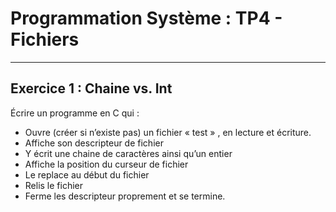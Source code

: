 # Programmation Système : TP4 - Fichiers

---

## Exercice 1 : Chaine vs. Int

Écrire un programme en C qui :  

- Ouvre (créer si n’existe pas) un fichier « test » , en lecture et écriture.
- Affiche son descripteur de fichier
- Y écrit une chaine de caractères ainsi qu’un entier
- Affiche la position du curseur de fichier
- Le replace au début du fichier
- Relis le fichier
- Ferme les descripteur proprement et se termine.